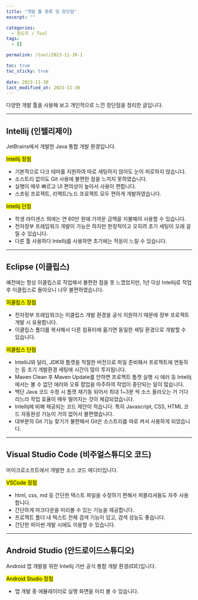 ```yaml
---
title: "개발 툴 종류 및 장단점"
excerpt: ""

categories:
  - 윈도우 / Tool
tags:
  - []

permalink: /tool/2023-11-30-1

toc: true
toc_sticky: true
 
date: 2023-11-30
last_modified_at: 2023-11-30
---
```


다양한 개발 툴을 사용해 보고 개인적으로 느낀 장단점을 정리한 글입니다.

---

## Intellij (인텔리제이)
JetBrains에서 개발한 Java 통합 개발 환경입니다.

<mark>Intellij 장점</mark>
- 기본적으로 다크 테마를 지원하여 따로 세팅하지 않아도 눈이 피로하지 않습니다.
- 소스트리 없이도 Git 사용에 불편한 점을 느끼지 못하였습니다.
- 실행이 매우 빠르고 UI 편의성이 높아서 사용이 편합니다.
- 스프링 프로젝트, 리액트/노드 프로젝트 모두 편하게 개발하였습니다.

<mark>Intellij 단점</mark>
- 학생 라이센스 외에는 연 60만 원에 가까운 금액을 지불해야 사용할 수 있습니다.
- 전자정부 프레임워크 개발이 가능은 하지만 한정적이고 오히려 초기 세팅이 오래 걸릴 수 있습니다.
- 다른 툴 사용하다 Intellij를 사용하면 초기에는 적응이 느릴 수 있습니다.

---

## Eclipse (이클립스)
예전에는 항상 이클립스로 작업해서 불편한 점을 못 느꼈었지만, 1년 이상 Intellij로 작업 후 이클립스로 돌아오니 너무 불편하였습니다.

<mark>이클립스 장점</mark>
- 전자정부 프레임워크는 이클립스 개발 환경을 공식 지원하기 때문에 정부 프로젝트 개발 시 유용합니다.
- 이클립스 폴더를 복사해서 다른 컴퓨터에 옮기면 동일한 세팅 환경으로 개발할 수 있습니다.

<mark>이클립스 단점</mark>
- InteliiJ와 달리, JDK와 톰캣을 적절한 버전으로 파일 준비해서 프로젝트에 연동하는 등 초기 개발환경 세팅에 시간이 많이 투자됩니다.
- Maven Clean 후 Maven Update를 안하면 프로젝트 톰캣 실행 시 에러 등 Intellij에서는 볼 수 없던 에러와 오류 팝업을 마주하여 작업이 중단되는 일이 많습니다.
- 백단 Java 코드 수정 시 톰캣 재기동 되어서 최대 1~3분 씩 소스 올라오는 거 기다리느라 작업 효율이 매우 떨어지는 것이 체감되었습니다.
- Intellij에 비해 제공되는 코드 제안이 적습니다. 특히 Javascript, CSS, HTML 코드 자동완성 기능이 거의 없어서 불편했습니다.
- 대부분의 Git 기능 찾기가 불편해서 Git은 소스트리를 따로 켜서 사용하게 되었습니다.

---

## Visual Studio Code (비주얼스튜디오 코드)
마이크로소프트에서 개발한 소스 코드 에디터입니다.

<mark>VSCode 장점</mark>
- html, css, md 등 간단한 텍스트 파일을 수정하기 편해서 퍼블리셔들도 자주 사용합니다.
- 간단하게 마크다운을 미리볼 수 있는 기능을 제공합니다.
- 프로젝트 폴더 내 텍스트 전체 검색 기능이 있고, 검색 성능도 좋습니다.
- 간단한 파이썬 개발 시에도 이용할 수 있습니다.

---

## Android Studio (안드로이드스튜디오)
Android 앱 개발을 위한 Intellij 기반 공식 통합 개발 환경(IDE)입니다.

<mark>Android Studio 장점</mark>
- 앱 개발 중 에뮬레이터로 실행 화면을 미리 볼 수 있습니다.
